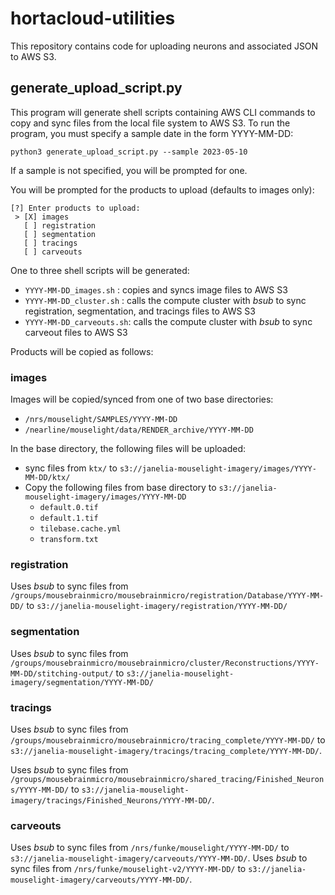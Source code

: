 # hortacloud-utilities

This repository contains code for uploading neurons and associated JSON
to AWS S3.

## generate_upload_script.py

This program will generate shell scripts containing AWS CLI commands to copy
and sync files from the local file system to AWS S3. To run the program, you
must specify a sample date in the form YYYY-MM-DD:

```
python3 generate_upload_script.py --sample 2023-05-10
```

If a sample is not specified, you will be prompted for one.

You will be prompted for the products to upload (defaults to images only):

```
[?] Enter products to upload:
 > [X] images
   [ ] registration
   [ ] segmentation
   [ ] tracings
   [ ] carveouts
```

One to three shell scripts will be generated:

* ```YYYY-MM-DD_images.sh``` : copies and syncs image files to AWS S3
* ```YYYY-MM-DD_cluster.sh``` : calls the compute cluster with *bsub* to sync registration, segmentation, and tracings files to AWS S3
* ```YYYY-MM-DD_carveouts.sh```: calls the compute cluster with *bsub* to sync carveout files to AWS S3

Products will be copied as follows:

### images

Images will be copied/synced from one of two base directories:

* ```/nrs/mouselight/SAMPLES/YYYY-MM-DD```
* ```/nearline/mouselight/data/RENDER_archive/YYYY-MM-DD```

In the base directory, the following files will be uploaded:

* sync files from ```ktx/``` to ```s3://janelia-mouselight-imagery/images/YYYY-MM-DD/ktx/```
* Copy the following files from base directory to ```s3://janelia-mouselight-imagery/images/YYYY-MM-DD```
  * ```default.0.tif```
  * ```default.1.tif```
  * ```tilebase.cache.yml```
  * ```transform.txt```

### registration

Uses *bsub* to sync files from ```/groups/mousebrainmicro/mousebrainmicro/registration/Database/YYYY-MM-DD/``` to ```s3://janelia-mouselight-imagery/registration/YYYY-MM-DD/```

### segmentation

Uses *bsub* to sync files from ```/groups/mousebrainmicro/mousebrainmicro/cluster/Reconstructions/YYYY-MM-DD/stitching-output/``` to ```s3://janelia-mouselight-imagery/segmentation/YYYY-MM-DD/```

### tracings

Uses *bsub* to sync files from ```/groups/mousebrainmicro/mousebrainmicro/tracing_complete/YYYY-MM-DD/``` to ```s3://janelia-mouselight-imagery/tracings/tracing_complete/YYYY-MM-DD/```.

Uses *bsub* to sync files from ```/groups/mousebrainmicro/mousebrainmicro/shared_tracing/Finished_Neurons/YYYY-MM-DD/``` to ```s3://janelia-mouselight-imagery/tracings/Finished_Neurons/YYYY-MM-DD/```.

### carveouts

Uses *bsub* to sync files from ```/nrs/funke/mouselight/YYYY-MM-DD/``` to ```s3://janelia-mouselight-imagery/carveouts/YYYY-MM-DD/```.
Uses *bsub* to sync files from ```/nrs/funke/mouselight-v2/YYYY-MM-DD/``` to ```s3://janelia-mouselight-imagery/carveouts/YYYY-MM-DD/```.
